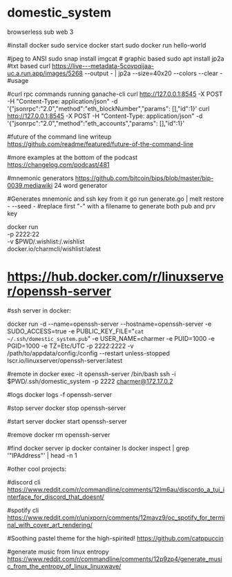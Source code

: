 # domestic_system

browserless sub web 3

#install docker
sudo service docker start
sudo docker run hello-world

#jpeg to ANSI
sudo snap install imgcat # graphic based
sudo apt install jp2a #txt based
curl https://live---metadata-5covpqijaa-uc.a.run.app/images/5268 --output - | jp2a --size=40x20 --colors --clear - #usage

#curl rpc commands running ganache-cli
curl http://127.0.0.1:8545 -X POST -H "Content-Type: application/json" -d '{"jsonrpc":"2.0","method":"eth_blockNumber","params": [],"id":1}'
curl http://127.0.0.1:8545 -X POST -H "Content-Type: application/json" -d '{"jsonrpc":"2.0","method":"eth_accounts","params": [],"id":1}'

#future of the command line writeup
https://github.com/readme/featured/future-of-the-command-line

#more examples at the bottom of the podcast
https://changelog.com/podcast/481

#mnemonic generators
https://github.com/bitcoin/bips/blob/master/bip-0039.mediawiki
24 word generator

#Generates mnemonic and ssh key from it
go run generate.go | melt restore - --seed - #replace first "-" with a filename to generate both pub and prv key

docker run \
 -p 2222:22 \
 -v \$PWD/.wishlist:/.wishlist \
 docker.io/charmcli/wishlist:latest

# https://hub.docker.com/r/linuxserver/openssh-server

#ssh server in docker:

docker run -d --name=openssh-server --hostname=openssh-server -e SUDO_ACCESS=true -e PUBLIC_KEY_FILE="`cat ~/.ssh/domestic_system.pub`" -e USER_NAME=charmer -e PUID=1000 -e PGID=1000 -e TZ=Etc/UTC -p 2222:2222 -v /path/to/appdata/config:/config --restart unless-stopped lscr.io/linuxserver/openssh-server:latest

#remote in
docker exec -it openssh-server /bin/bash
ssh -i \$PWD/.ssh/domestic_system -p 2222 charmer@172.17.0.2

#logs
docker logs -f openssh-server

#stop server
docker stop openssh-server

#start server
docker start openssh-server

#remove
docker rm openssh-server

#find docker server ip
docker container ls
docker inspect <serverID from above> | grep '"IPAddress"' | head -n 1

#other cool projects:

#discord cli
https://www.reddit.com/r/commandline/comments/12lm6au/discordo_a_tui_interface_for_discord_that_doesnt/

#spotify cli
https://www.reddit.com/r/unixporn/comments/12mavz9/oc_spotify_for_terminal_with_cover_art_rendering/

#Soothing pastel theme for the high-spirited!
https://github.com/catppuccin

#generate music from linux entropy
https://www.reddit.com/r/commandline/comments/12p9zp4/generate_music_from_the_entropy_of_linux_linuxwave/
